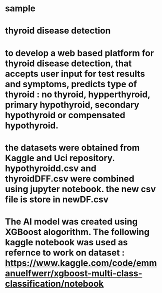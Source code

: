 # sample
# thyroid disease detection 
# to develop a web based platform for thyroid disease detection, that accepts user input for test results and symptoms, predicts type of thyroid : no thyroid, hypperthyroid, primary hypothyroid, secondary hypothyroid or compensated hypothyroid.

# the datasets were obtained from Kaggle and Uci repository. hypothyroidd.csv and thyroidDFF.csv were combined using jupyter notebook. the new csv file is store in newDF.csv

# The AI model was created using XGBoost alogorithm. The following kaggle notebook was used as refernce to work on dataset : https://www.kaggle.com/code/emmanuelfwerr/xgboost-multi-class-classification/notebook


